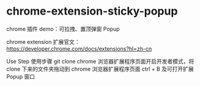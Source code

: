 # chrome-extension-sticky-popup
chrome 插件 demo：可拉拽、置顶弹窗 Popup

chrome extension 扩展官文：https://developer.chrome.com/docs/extensions?hl=zh-cn

Use Step 使用步骤
git clone
chrome 浏览器扩展程序页面开启开发者模式，将 clone 下来的文件夹拖动到 chrome 浏览器扩展程序页面
ctrl + B 及可打开扩展 Popup 窗口
